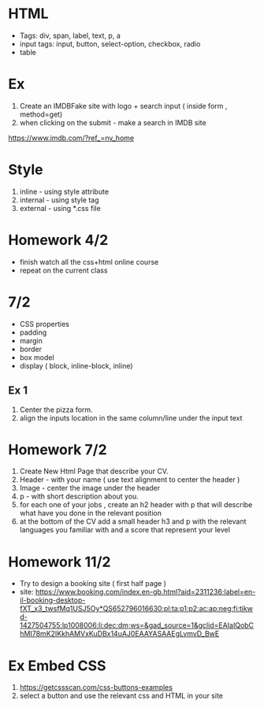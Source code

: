 # HTML

- Tags: div, span, label, text, p, a
- input tags: input, button, select-option, checkbox, radio
- table


# Ex
1. Create an IMDBFake site with logo + search input ( inside form , method=get)
2. when clicking on the submit - make a search in IMDB site

https://www.imdb.com/?ref_=nv_home


# Style
1. inline - using style attribute
2. internal - using style tag 
3. external - using *.css file 


# Homework 4/2 
- finish watch all the css+html online course
- repeat on the current class


# 7/2

- CSS properties
- padding
- margin
- border
- box model
- display ( block, inline-block, inline)

## Ex 1
1. Center the pizza form.
2. align the inputs location in the same column/line under the input text 



# Homework 7/2
1. Create New Html Page that describe your CV.
2. Header - with your name ( use text alignment to center the header )
3. Image - center the image under the header
4. p - with short description about you.
5. for each one of your jobs , create an h2 header with p that will describe what have you done in the relevant position
6. at the bottom of the CV add a small header h3 and p with the relevant languages you familiar with and a score that represent your level


# Homework 11/2
- Try to design a booking site ( first half page )
- site: https://www.booking.com/index.en-gb.html?aid=2311236;label=en-il-booking-desktop-fXT_x3_twsfMq1USJ5Oy*QS652796016630:pl:ta:p1:p2:ac:ap:neg:fi:tikwd-1427504755:lp1008006:li:dec:dm;ws=&gad_source=1&gclid=EAIaIQobChMI78mK2IKkhAMVxKuDBx14uAJ0EAAYASAAEgLvmvD_BwE


# Ex Embed CSS
1. https://getcssscan.com/css-buttons-examples
2. select a button and use the relevant css and HTML in your site
